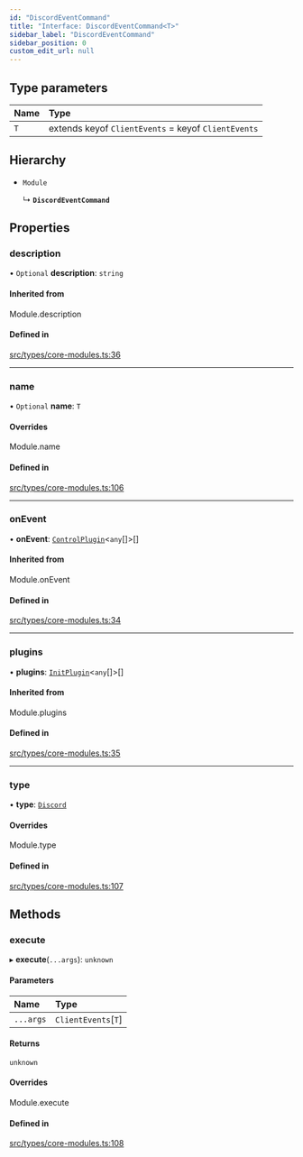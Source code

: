 ```yaml
---
id: "DiscordEventCommand"
title: "Interface: DiscordEventCommand<T>"
sidebar_label: "DiscordEventCommand"
sidebar_position: 0
custom_edit_url: null
---
```


## Type parameters

| Name | Type |
| :------ | :------ |
| `T` | extends keyof `ClientEvents` = keyof `ClientEvents` |

## Hierarchy

- `Module`

  ↳ **`DiscordEventCommand`**

## Properties

### description

• `Optional` **description**: `string`

#### Inherited from

Module.description

#### Defined in

[src/types/core-modules.ts:36](https://github.com/sern-handler/handler/blob/91b3768e376cfe22ec37d8ab44f4e4a4dfe8a1e8/src/types/core-modules.ts#L36)

___

### name

• `Optional` **name**: `T`

#### Overrides

Module.name

#### Defined in

[src/types/core-modules.ts:106](https://github.com/sern-handler/handler/blob/91b3768e376cfe22ec37d8ab44f4e4a4dfe8a1e8/src/types/core-modules.ts#L106)

___

### onEvent

• **onEvent**: [`ControlPlugin`](ControlPlugin.md)<`any`[]\>[]

#### Inherited from

Module.onEvent

#### Defined in

[src/types/core-modules.ts:34](https://github.com/sern-handler/handler/blob/91b3768e376cfe22ec37d8ab44f4e4a4dfe8a1e8/src/types/core-modules.ts#L34)

___

### plugins

• **plugins**: [`InitPlugin`](InitPlugin.md)<`any`[]\>[]

#### Inherited from

Module.plugins

#### Defined in

[src/types/core-modules.ts:35](https://github.com/sern-handler/handler/blob/91b3768e376cfe22ec37d8ab44f4e4a4dfe8a1e8/src/types/core-modules.ts#L35)

___

### type

• **type**: [`Discord`](../enums/EventType.md#discord)

#### Overrides

Module.type

#### Defined in

[src/types/core-modules.ts:107](https://github.com/sern-handler/handler/blob/91b3768e376cfe22ec37d8ab44f4e4a4dfe8a1e8/src/types/core-modules.ts#L107)

## Methods

### execute

▸ **execute**(`...args`): `unknown`

#### Parameters

| Name | Type |
| :------ | :------ |
| `...args` | `ClientEvents`[`T`] |

#### Returns

`unknown`

#### Overrides

Module.execute

#### Defined in

[src/types/core-modules.ts:108](https://github.com/sern-handler/handler/blob/91b3768e376cfe22ec37d8ab44f4e4a4dfe8a1e8/src/types/core-modules.ts#L108)
